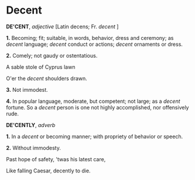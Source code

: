 # Decent

**DE'CENT**, _adjective_ \[Latin decens; Fr. _decent_ \]

**1.** Becoming; fit; suitable, in words, behavior, dress and ceremony; as _decent_ language; _decent_ conduct or actions; _decent_ ornaments or dress.

**2.** Comely; not gaudy or ostentatious.

A sable stole of Cyprus lawn

O'er the _decent_ shoulders drawn.

**3.** Not immodest.

**4.** In popular language, moderate, but competent; not large; as a _decent_ fortune. So a _decent_ person is one not highly accomplished, nor offensively rude.

**DE'CENTLY**, _adverb_

**1.** In a _decent_ or becoming manner; with propriety of behavior or speech.

**2.** Without immodesty.

Past hope of safety, 'twas his latest care,

Like falling Caesar, decently to die.